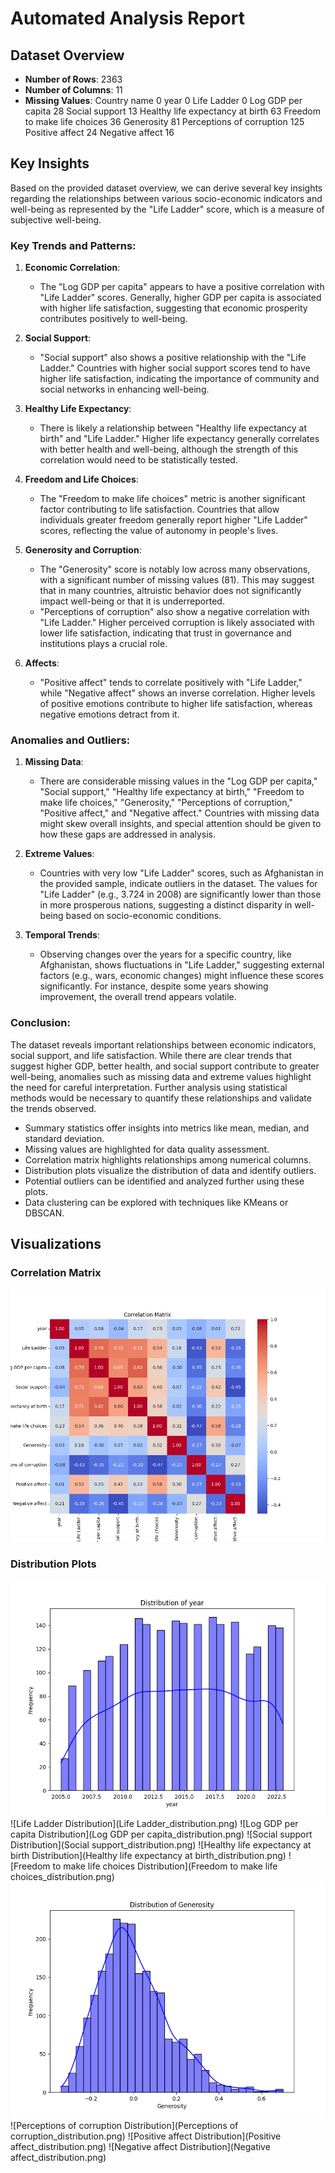 
# Automated Analysis Report

## Dataset Overview
- **Number of Rows**: 2363
- **Number of Columns**: 11
- **Missing Values**:
Country name                          0
year                                  0
Life Ladder                           0
Log GDP per capita                   28
Social support                       13
Healthy life expectancy at birth     63
Freedom to make life choices         36
Generosity                           81
Perceptions of corruption           125
Positive affect                      24
Negative affect                      16

## Key Insights
Based on the provided dataset overview, we can derive several key insights regarding the relationships between various socio-economic indicators and well-being as represented by the "Life Ladder" score, which is a measure of subjective well-being.

### Key Trends and Patterns:

1. **Economic Correlation**:
   - The "Log GDP per capita" appears to have a positive correlation with "Life Ladder" scores. Generally, higher GDP per capita is associated with higher life satisfaction, suggesting that economic prosperity contributes positively to well-being.

2. **Social Support**:
   - "Social support" also shows a positive relationship with the "Life Ladder." Countries with higher social support scores tend to have higher life satisfaction, indicating the importance of community and social networks in enhancing well-being.

3. **Healthy Life Expectancy**:
   - There is likely a relationship between "Healthy life expectancy at birth" and "Life Ladder." Higher life expectancy generally correlates with better health and well-being, although the strength of this correlation would need to be statistically tested.

4. **Freedom and Life Choices**:
   - The "Freedom to make life choices" metric is another significant factor contributing to life satisfaction. Countries that allow individuals greater freedom generally report higher "Life Ladder" scores, reflecting the value of autonomy in people's lives.

5. **Generosity and Corruption**:
   - The "Generosity" score is notably low across many observations, with a significant number of missing values (81). This may suggest that in many countries, altruistic behavior does not significantly impact well-being or that it is underreported.
   - "Perceptions of corruption" also show a negative correlation with "Life Ladder." Higher perceived corruption is likely associated with lower life satisfaction, indicating that trust in governance and institutions plays a crucial role.

6. **Affects**:
   - "Positive affect" tends to correlate positively with "Life Ladder," while "Negative affect" shows an inverse correlation. Higher levels of positive emotions contribute to higher life satisfaction, whereas negative emotions detract from it.

### Anomalies and Outliers:

1. **Missing Data**:
   - There are considerable missing values in the "Log GDP per capita," "Social support," "Healthy life expectancy at birth," "Freedom to make life choices," "Generosity," "Perceptions of corruption," "Positive affect," and "Negative affect." Countries with missing data might skew overall insights, and special attention should be given to how these gaps are addressed in analysis.

2. **Extreme Values**:
   - Countries with very low "Life Ladder" scores, such as Afghanistan in the provided sample, indicate outliers in the dataset. The values for "Life Ladder" (e.g., 3.724 in 2008) are significantly lower than those in more prosperous nations, suggesting a distinct disparity in well-being based on socio-economic conditions.

3. **Temporal Trends**:
   - Observing changes over the years for a specific country, like Afghanistan, shows fluctuations in "Life Ladder," suggesting external factors (e.g., wars, economic changes) might influence these scores significantly. For instance, despite some years showing improvement, the overall trend appears volatile.

### Conclusion:

The dataset reveals important relationships between economic indicators, social support, and life satisfaction. While there are clear trends that suggest higher GDP, better health, and social support contribute to greater well-being, anomalies such as missing data and extreme values highlight the need for careful interpretation. Further analysis using statistical methods would be necessary to quantify these relationships and validate the trends observed.

- Summary statistics offer insights into metrics like mean, median, and standard deviation.
- Missing values are highlighted for data quality assessment.
- Correlation matrix highlights relationships among numerical columns.
- Distribution plots visualize the distribution of data and identify outliers.
- Potential outliers can be identified and analyzed further using these plots.
- Data clustering can be explored with techniques like KMeans or DBSCAN.

## Visualizations
### Correlation Matrix
![Correlation Matrix](correlation_matrix.png)

### Distribution Plots
![year Distribution](year_distribution.png)
![Life Ladder Distribution](Life Ladder_distribution.png)
![Log GDP per capita Distribution](Log GDP per capita_distribution.png)
![Social support Distribution](Social support_distribution.png)
![Healthy life expectancy at birth Distribution](Healthy life expectancy at birth_distribution.png)
![Freedom to make life choices Distribution](Freedom to make life choices_distribution.png)
![Generosity Distribution](Generosity_distribution.png)
![Perceptions of corruption Distribution](Perceptions of corruption_distribution.png)
![Positive affect Distribution](Positive affect_distribution.png)
![Negative affect Distribution](Negative affect_distribution.png)
